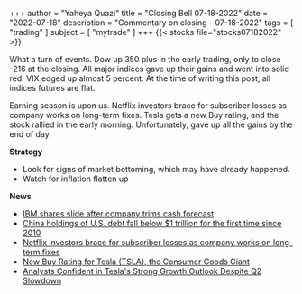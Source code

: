 +++
author = "Yaheya Quazi"
title = "Closing Bell 07-18-2022"
date = "2022-07-18"
description = "Commentary on closing - 07-18-2022"
tags = [
"trading"
]
subject = [
"mytrade"
]
+++
{{< stocks file="stocks07182022" >}}

What a turn of events. Dow up 350 plus in the early trading, only to close -216 at the closing. All major indices gave up their gains and went into solid red. VIX edged up almost 5 percent. At the time of writing this post, all indices futures are flat. 

Earning season is upon us. Netflix investors brace for subscriber losses as company works on long-term fixes. Tesla gets a new Buy rating, and the stock rallied in the early morning. Unfortunately, gave up all the gains by the end of day.

**Strategy**

* Look for signs of market bottoming, which may have already happened.
* Watch for inflation flatten up

**News**

* [IBM shares slide after company trims cash forecast](https://www.cnbc.com/2022/07/18/ibm-earnings-q2-2022.html)
* [China holdings of U.S. debt fall below $1 trillion for the first time since 2010](https://www.cnbc.com/2022/07/18/china-holdings-of-us-debt-fall-below-1-trillion-for-the-first-time-since-2010.html)
* [Netflix investors brace for subscriber losses as company works on long-term fixes](https://www.cnbc.com/2022/07/18/netflix-investors-brace-for-subscriber-losses-as-company-builds-for-long-term.html)
* [New Buy Rating for Tesla (TSLA), the Consumer Goods Giant](https://www.tipranks.com/news/blurbs/new-buy-rating-for-tesla-tsla-the-consumer-goods-giant-3)
* [Analysts Confident in Tesla's Strong Growth Outlook Despite Q2 Slowdown](https://www.tesmanian.com/blogs/tesmanian-blog/analysts-confident-in-teslas-strong-growth-outlook-despite-q2-2022-slowdown)


